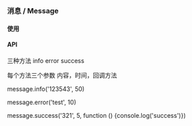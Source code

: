 ### 消息 / Message

#### 使用

#### API

三种方法 info error success

每个方法三个参数 内容，时间，回调方法

message.info('123543', 50)

message.error('test', 10)

message.success('321', 5, function () {console.log('success')})  